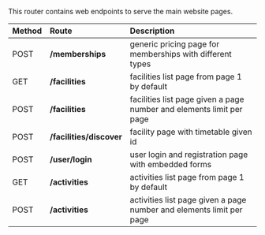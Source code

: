 This router contains web endpoints to serve the main website pages.

| Method | Route | Description |
|:----------|:------|:-------|
|POST|**/memberships**|generic pricing page for memberships with different types
|GET|**/facilities**|facilities list page from page 1 by default
|POST|**/facilities**|facilities list page given a page number and elements limit per page
|POST|**/facilities/discover**|facility page with timetable given id
|POST|**/user/login**|user login and registration page with embedded forms
|GET|**/activities**|activities list page from page 1 by default
|POST|**/activities**|activities list page given a page number and elements limit per page



